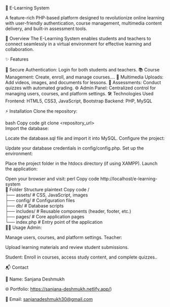 🌟 E-Learning System

A feature-rich PHP-based platform designed to revolutionize online learning with user-friendly authentication, course management, multimedia content delivery, and built-in assessment tools.

🚀 Overview
The E-Learning System enables students and teachers to connect seamlessly in a virtual environment for effective learning and collaboration.

✨ Features

🔐 Secure Authentication: Login for both students and teachers.
📚 Course Management: Create, enroll, and manage courses....
🎥 Multimedia Uploads: Add videos, images, and documents for lessons.
📝 Assessments: Conduct quizzes with automated grading.
⚙️ Admin Panel: Centralized control for managing users, courses, and platform settings.
🛠 Technologies Used
Frontend: HTML5, CSS3, JavaScript, Bootstrap
Backend: PHP, MySQL

⚡ Installation
Clone the repository:

bash
Copy code
git clone <repository_url>  
Import the database:


Locate the database.sql file and import it into MySQL.
Configure the project:

Update your database credentials in config/config.php.
Set up the environment:

Place the project folder in the htdocs directory (if using XAMPP).
Launch the application:

Open your browser and visit:
perl
Copy code
http://localhost/e-learning-system  
📂 Folder Structure
plaintext
Copy code
/  
├── assets/        # CSS, JavaScript, images  
├── config/        # Configuration files  
├── db/            # Database scripts  
├── includes/      # Reusable components (header, footer, etc.)  
├── pages/         # Core application pages  
└── index.php      # Entry point of the application  
👩‍🏫 Usage
Admin:

Manage users, courses, and platform settings.
Teacher:

Upload learning materials and review student submissions.

Student:
Enroll in courses, access study content, and complete quizzes..

📬 Contact

📌 Name: Sanjana Deshmukh

🌐 Portfolio: https://sanjana-deshmukh.netlify.app/)

📧 Email: sanjanadeshmukh30@gmail.com

